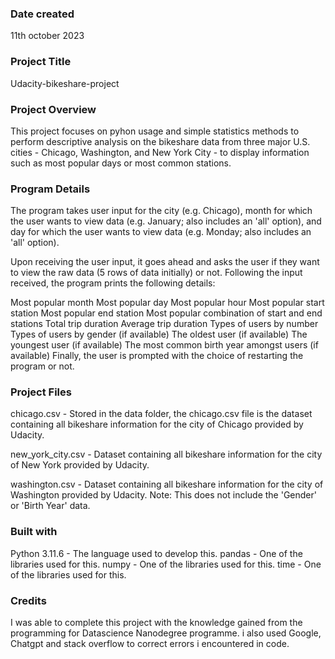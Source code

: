### Date created
11th october 2023

### Project Title
Udacity-bikeshare-project

### Project Overview
This project focuses on pyhon usage and simple statistics methods to perform descriptive analysis on the bikeshare data from three major U.S. cities - Chicago, Washington, and New York City - to display information such as most popular days or most common stations.

### Program Details
The program takes user input for the city (e.g. Chicago), month for which the user wants to view data (e.g. January; also includes an 'all' option), and day for which the user wants to view data (e.g. Monday; also includes an 'all' option).

Upon receiving the user input, it goes ahead and asks the user if they want to view the raw data (5 rows of data initially) or not. Following the input received, the program prints the following details:

Most popular month
Most popular day
Most popular hour
Most popular start station
Most popular end station
Most popular combination of start and end stations
Total trip duration
Average trip duration
Types of users by number
Types of users by gender (if available)
The oldest user (if available)
The youngest user (if available)
The most common birth year amongst users (if available)
Finally, the user is prompted with the choice of restarting the program or not.

### Project Files
chicago.csv - Stored in the data folder, the chicago.csv file is the dataset containing all bikeshare information for the city of Chicago provided by Udacity.

new_york_city.csv - Dataset containing all bikeshare information for the city of New York provided by Udacity.

washington.csv - Dataset containing all bikeshare information for the city of Washington provided by Udacity. Note: This does not include the 'Gender' or 'Birth Year' data.

### Built with
Python 3.11.6 - The language used to develop this.
pandas - One of the libraries used for this.
numpy - One of the libraries used for this.
time - One of the libraries used for this.

### Credits
I was able to complete this project with the knowledge gained from the programming for Datascience Nanodegree programme. i also used Google, Chatgpt and stack overflow to correct errors i encountered in code. 
